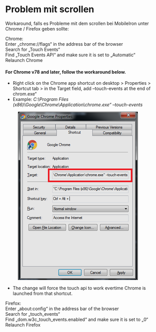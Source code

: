 # Problem mit scrollen

Workaround, falls es Probleme mit dem scrollen bei MobileIron unter Chrome / Firefox geben sollte:

Chrome:\
Enter „chrome://flags“ in the address bar of the browser\
Search for „Touch Events“\
Find „Touch Events API“ and make sure it is set to „Automatic“\
Relaunch Chrome



#### For Chrome v78 and later, follow the workaround below.

* Right click on the Chrome app shortcut  on desktop > Properties > Shortcut tab > in the Target field, add –touch-events at the end of chrom.exe“
* Example: _C:\Program Files (x86)\Google\Chrome\Application\chrome.exe“ –touch-events_

<div align="left">

<figure><img src="../../../.gitbook/assets/image (3).png" alt=""><figcaption></figcaption></figure>

</div>

* The change will force the touch api to work evertime Chrome is launched from that shortcut.

&#x20;

Firefox:\
Enter „about:config“ in the address bar of the browser\
Search for „touch\_events“\
Find „dom.w3c\_touch\_events.enabled“ and make sure it is set to „0“\
Relaunch Firefox
